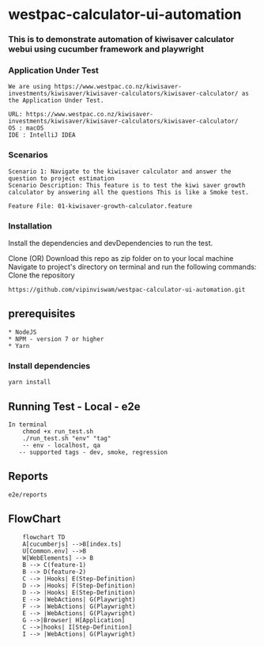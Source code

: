 # westpac-calculator-ui-automation
### This is to demonstrate automation of kiwisaver calculator webui using cucumber framework and playwright

### Application Under Test
```
We are using https://www.westpac.co.nz/kiwisaver-investments/kiwisaver/kiwisaver-calculators/kiwisaver-calculator/ as the Application Under Test.

URL: https://www.westpac.co.nz/kiwisaver-investments/kiwisaver/kiwisaver-calculators/kiwisaver-calculator/
OS : macOS
IDE : IntelliJ IDEA
```
### Scenarios
```
Scenario 1: Navigate to the kiwisaver calculator and answer the question to project estimation
Scenario Description: This feature is to test the kiwi saver growth calculator by answering all the questions This is like a Smoke test.

Feature File: 01-kiwisaver-growth-calculator.feature 
```

### Installation
Install the dependencies and devDependencies to run the test.

Clone (OR) Download this repo as zip folder on to your local machine
Navigate to project's directory on terminal and run the following commands:
Clone the repository
```
https://github.com/vipinviswam/westpac-calculator-ui-automation.git

```
## prerequisites
    * NodeJS
    * NPM - version 7 or higher
    * Yarn
### Install dependencies
```
yarn install

```

## Running Test - Local - e2e
    In terminal
        chmod +x run_test.sh
        ./run_test.sh "env" "tag"
        -- env - localhost, qa
       -- supported tags - dev, smoke, regression

## Reports
    e2e/reports
## FlowChart
```mermaid
    flowchart TD
    A[cucumberjs] -->B[index.ts]
    U[Common.env] -->B
    W[WebElements] --> B
    B --> C(feature-1)
    B --> D(feature-2)
    C --> |Hooks| E(Step-Definition)
    D --> |Hooks| F(Step-Definition)
    D --> |Hooks| E(Step-Definition)
    E --> |WebActions| G(Playwright)
    F --> |WebActions| G(Playwright)
    E --> |WebActions| G(Playwright)
    G -->|Browser| H[Application]
    C -->|hooks| I[Step-Definition]
    I --> |WebActions| G(Playwright)
```
